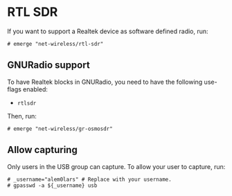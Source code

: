 # RTL SDR

If you want to support a Realtek device as software defined radio, run:

```ShellSession
# emerge "net-wireless/rtl-sdr"
```

## GNURadio support

To have Realtek blocks in GNURadio, you need to have the following use-flags
enabled:

- `rtlsdr`

Then, run:

```ShellSession
# emerge "net-wireless/gr-osmosdr"
```

## Allow capturing

Only users in the USB group can capture. To allow your user to capture, run:

```ShellSession
# _username="alem0lars" # Replace with your username.
# gpasswd -a ${_username} usb
```
